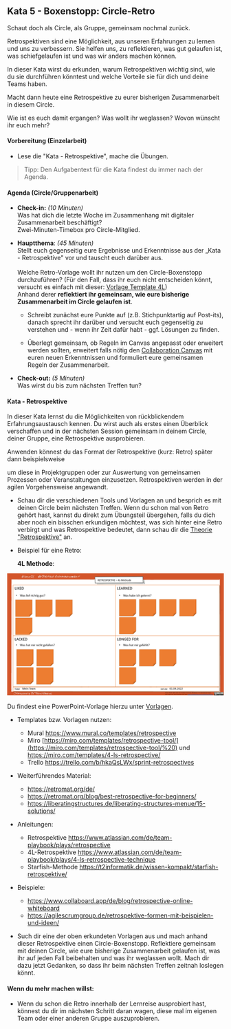 ##  Kata 5 - Boxenstopp: Circle-Retro

Schaut doch als Circle, als Gruppe, gemeinsam nochmal zurück.

Retrospektiven sind eine Möglichkeit, aus unseren Erfahrungen zu lernen
und uns zu verbessern. Sie helfen uns, zu reflektieren, was gut gelaufen
ist, was schiefgelaufen ist und was wir anders machen können.

In dieser Kata wirst du erkunden, warum Retrospektiven wichtig sind, wie
du sie durchführen könntest und welche Vorteile sie für dich und deine
Teams haben.

Macht dann heute eine Retrospektive zu eurer bisherigen Zusammenarbeit
in diesem Circle.

Wie ist es euch damit ergangen? Was wollt ihr weglassen? Wovon wünscht
ihr euch mehr?

#### Vorbereitung (Einzelarbeit)

- Lese die "Kata - Retrospektive", mache die Übungen.
> Tipp: Den Aufgabentext für die Kata findest du immer nach der Agenda.

#### Agenda (Circle/Gruppenarbeit)

- **Check-in:** *(10 Minuten)*<br>
  Was hat dich die letzte Woche im Zusammenhang mit digitaler
  Zusammenarbeit beschäftigt?<br>
  Zwei-Minuten-Timebox pro Circle-Mitglied.
  
- **Hauptthema**: *(45 Minuten)*<br>
  Stellt euch gegenseitig eure Ergebnisse und Erkenntnisse aus der
  „Kata - Retrospektive" vor und tauscht euch darüber aus.<br>
  <br>
  Welche Retro-Vorlage wollt ihr nutzen um den Circle-Boxenstopp
  durchzuführen?
  (Für den Fall, dass ihr euch nicht entscheiden könnt, versucht es
  einfach mit dieser:
  [Vorlage Template 4L](6-01-Vorlagen.md))  
  Anhand derer **reflektiert ihr gemeinsam, wie eure bisherige
  Zusammenarbeit im Circle gelaufen ist**.

     - Schreibt zunächst eure Punkte auf (z.B. Stichpunktartig auf Post-its),
       danach sprecht ihr darüber und versucht euch gegenseitig zu verstehen
       und - wenn ihr Zeit dafür habt - ggf. Lösungen zu finden.
  
     - Überlegt gemeinsam, ob Regeln im Canvas angepasst oder erweitert
       werden sollten, erweitert falls nötig den [Collaboration Canvas](6-01-Vorlagen.md) mit euren
       neuen Erkenntnissen und formuliert eure gemeinsamen Regeln der
       Zusammenarbeit.

- **Check-out:** *(5 Minuten)*  
  Was wirst du bis zum nächsten Treffen tun?

#### Kata - Retrospektive

In dieser Kata lernst du die Möglichkeiten von rückblickendem
Erfahrungsaustausch kennen. Du wirst auch als erstes einen Überblick
verschaffen und in der nächsten Session gemeinsam in deinem Circle,
deiner Gruppe, eine Retrospektive ausprobieren.

Anwenden könnest du das Format der Retrospektive (kurz: Retro) später
dann beispielsweise

um diese in Projektgruppen oder zur Auswertung von gemeinsamen Prozessen
oder Veranstaltungen einzusetzen. Retrospektiven werden in der agilen
Vorgehensweise angewandt.

- Schau dir die verschiedenen Tools und Vorlagen an und besprich es mit
  deinen Circle beim nächsten Treffen. Wenn du schon mal von Retro
  gehört hast, kannst du direkt zum Übungsteil übergehen, falls du dich
  aber noch ein bisschen erkundigen möchtest, was sich hinter eine Retro
  verbirgt und was Retrospektive bedeutet, dann schau dir die [Theorie
  "Retrospektive"](5-03-Theorie-Retrospektive.md) an.

- Beispiel für eine Retro:

  **4L Methode**:

![LIKED: Was lief richtig gut? LEARNED: Was habe ich gelernt? LACKED: Was hat mir nicht gefallen? LONGED FOR: Was hat mir gefehlt?](images/Retrospektive-Template.png)



  Du findest eine PowerPoint-Vorlage hierzu unter
[Vorlagen](6-01-Vorlagen.md).


 - Templates bzw. Vorlagen nutzen:
     - Mural <https://www.mural.co/templates/retrospective>
     - Miro
    [https://miro.com/templates/retrospective-tool/](https://miro.com/templates/retrospective-tool/%20)
    und <https://miro.com/templates/4-ls-retrospective/>
     - Trello <https://trello.com/b/hkaQsLWx/sprint-retrospectives>

  - Weiterführendes Material:
      - <https://retromat.org/de/>
      - <https://retromat.org/blog/best-retrospective-for-beginners/>
      - <https://liberatingstructures.de/liberating-structures-menue/15-solutions/>

- Anleitungen:
    - Retrospektive
    <https://www.atlassian.com/de/team-playbook/plays/retrospective>
    - 4L-Retrospektive
    <https://www.atlassian.com/de/team-playbook/plays/4-ls-retrospective-technique>
    - Starfish-Methode
    <https://t2informatik.de/wissen-kompakt/starfish-retrospektive/>

- Beispiele:
    - <https://www.collaboard.app/de/blog/retrospective-online-whiteboard>
    - <https://agilescrumgroup.de/retrospektive-formen-mit-beispielen-und-ideen/>


- Such dir eine der oben erkundeten Vorlagen aus und mach anhand dieser
  Retrospektive einen Circle-Boxenstopp. Reflektiere gemeinsam mit
  deinen Circle, wie eure bisherige Zusammenarbeit gelaufen ist, was ihr
  auf jeden Fall beibehalten und was ihr weglassen wollt. Mach dir dazu
  jetzt Gedanken, so dass ihr beim nächsten Treffen zeitnah loslegen
  könnt.

#### Wenn du mehr machen willst: 

- Wenn du schon die Retro innerhalb der Lernreise ausprobiert hast,
  könnest du dir im nächsten Schritt daran wagen, diese mal im eigenen
  Team oder einer anderen Gruppe auszuprobieren.

